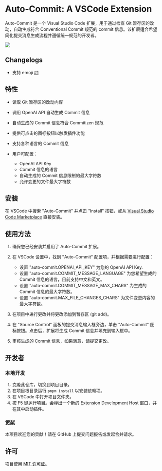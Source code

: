 # Auto-Commit: A VSCode Extension

Auto-Commit 是一个 Visual Studio Code 扩展，用于通过检查 Git 暂存区的改动，自动生成符合 Conventional Commit 规范的 commit 信息。该扩展适合希望简化提交消息生成流程并遵循统一规范的开发者。

![](https://github.com/lynxife/auto-commit/blob/main/demo.gif?raw=true)

## Changelogs

- 支持 emoji [#1](https://github.com/lynxife/auto-commit/issues/1)
## 特性

- 读取 Git 暂存区的改动内容
- 调用 OpenAI API 自动生成 Commit 信息
- 自动生成的 Commit 信息符合 Commitizen 规范
- 提供可点击的图标按钮以触发插件功能
- 支持各种语言的 Commit 信息
- 用户可配置：

  - OpenAI API Key
  - Commit 信息的语言
  - 自动生成的 Commit 信息限制的最大字符数
  - 允许变更的文件最大字符数

## 安装

在 VSCode 中搜索 "Auto-Commit" 并点击 "Install" 按钮，或从 [Visual Studio Code Marketplace](https://marketplace.visualstudio.com/items?itemName=your_publisher_name.auto-commit) 直接安装。

## 使用方法

1. 确保您已经安装并启用了 Auto-Commit 扩展。
2. 在 VSCode 设置中，找到 "Auto-Commit" 配置项，并根据需要进行配置：

    - 设置 "auto-commit.OPENAI_API_KEY" 为您的 OpenAI API Key.
    - 设置 "auto-commit.COMMIT_MESSAGE_LANGUAGE" 为您希望生成的 Commit 信息的语言，目前支持中文和英文。
    - 设置 "auto-commit.COMMIT_MESSAGE_MAX_CHARS" 为生成的 Commit 信息的最大字符数。
    - 设置 "auto-commit.MAX_FILE_CHANGES_CHARS" 为文件变更内容的最大字符数。

3. 在项目中进行更改并将更改添加到暂存区 (git add)。
4. 在 "Source Control" 面板的提交消息输入框旁边，单击 "Auto-Commit" 图标按钮。点击后，扩展将生成 Commit 信息并填充到输入框中。
5. 审核生成的 Commit 信息，如果满意，请提交更改。

## 开发者

### 本地开发

1. 克隆此仓库，切换到项目目录。
2. 在项目根目录运行 `pnpm install` 以安装依赖项。
3. 在 VSCode 中打开项目文件夹。
4. 按 F5 键运行项目。会弹出一个新的 Extension Development Host 窗口，并在其中启动插件。

### 贡献

本项目欢迎您的贡献！请在 GitHub 上提交问题报告或发起合并请求。

## 许可

项目使用 [MIT 许可证](LICENSE)。